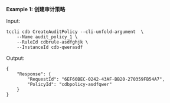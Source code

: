 **Example 1: 创建审计策略**



Input: 

```
tccli cdb CreateAuditPolicy --cli-unfold-argument  \
    --Name audit_policy_1 \
    --RuleId cdbrule-asdfghjk \
    --InstanceId cdb-qwerasdf
```

Output: 
```
{
    "Response": {
        "RequestId": "6EF60BEC-0242-43AF-BB20-270359FB54A7",
        "PolicyId": "cdbpolicy-asdfqwer"
    }
}
```

